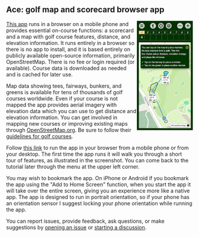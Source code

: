 ## Ace: golf map and scorecard browser app

<a href="https://bdlucas1.github.io/ace" target="_blank">
    <img src="app.jpg" align="right" width="30%"/>
</a>

[This app](https://bdlucas1.github.io/ace) runs in a browser on a mobile phone and provides essential on-course functions: a scorecard and a map with golf course features, distance, and elevation information. It runs entirely in a browser so there is no app to install, and it is based entirely on publicly available open-source information, primarily OpenStreetMap. There is no fee or login required (or available). Course data is downloaded as needed and is cached for later use.

Map data showing tees, fairways, bunkers, and greens is available for tens of thousands of golf courses worldwide. Even if your course is not mapped the app provides aerial imagery with elevation data which you can use to get distance and elevation information. You can get involved in mapping new courses or improving existing maps through [OpenStreetMap.org](https://openstreetmap.org). Be sure to follow their [guidelines for golf courses](https://wiki.openstreetmap.org/wiki/Tag:leisure%3Dgolf_course).

Follow [this link](https://bdlucas1.github.io/ace) to run the app in your browser from a mobile phone or from your desktop. The first time the app runs it will walk you through a short tour of features, as illustrated in the screenshot. You can come back to the tutorial later through the menu at the upper left corner.

You may wish to bookmark the app. On iPhone or Android if you bookmark the app using the "Add to Home Screen" function, when you start the app it will take over the entire screen, giving you an experience more like a native app. The app is designed to run in portrait orientation, so if your phone has an orientation sensor I suggest locking your phone orientation while running the app.

You can report issues, provide feedback, ask questions, or make suggestions by [opening an issue](https://github.com/bdlucas1/ace/issues) or [starting a discussion](https://github.com/bdlucas1/ace/discussions).

